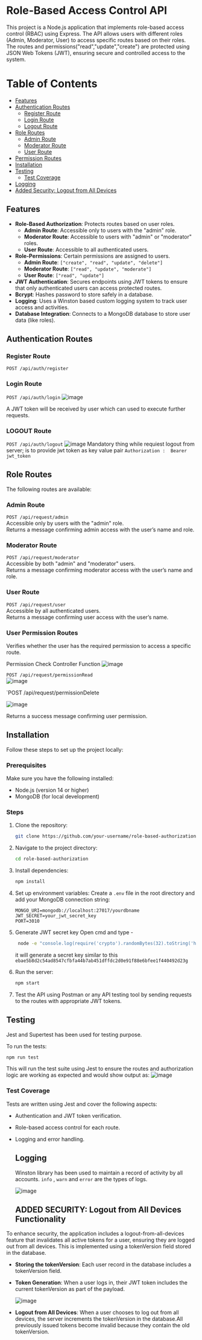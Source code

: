 # Role-Based Access Control API

This project is a Node.js application that implements role-based access control (RBAC) using Express. The API allows users with different roles (Admin, Moderator, User) to access specific routes based on their roles. The routes and permissions("read","update","create") are protected using JSON Web Tokens (JWT), ensuring secure and controlled access to the system.

# Table of Contents

- [Features](https://github.com/flashpunch0-0/rbac_backend/edit/main/Readme.md#features)
- [Authentication Routes](#authentication-routes)
  - [Register Route](#register-route)
  - [Login Route](#login-route)
  - [Logout Route](#logout-route)
- [Role Routes](#role-routes)
  - [Admin Route](#admin-route)
  - [Moderator Route](#moderator-route)
  - [User Route](#user-route)
- [Permission Routes](#user-permission-routes)
- [Installation](#installation)
- [Testing](#testing)
  - [Test Coverage](#test-coverage)
- [Logging](#logging)
- [Added Security: Logout from All Devices](#added-security-:-logout-from-all-devices)


## Features

- **Role-Based Authorization**: Protects routes based on user roles.
  - **Admin Route**: Accessible only to users with the "admin" role.
  - **Moderator Route**: Accessible to users with "admin" or "moderator" roles.
  - **User Route**: Accessible to all authenticated users.
- **Role-Permissions**: Certain permissions are assigned to users.
  - **Admin Route**: `["create", "read", "update", "delete"]`
  - **Moderator Route**: `["read", "update", "moderate"]`
  - **User Route**: `["read", "update"]`
- **JWT Authentication**: Secures endpoints using JWT tokens to ensure that only authenticated users can access protected routes.
- **Bcrypt**: Hashes password to store safely in a database.
- **Logging**: Uses a Winston based custom logging system to track user access and activities.
- **Database Integration**: Connects to a MongoDB database to store user data (like roles).

## Authentication Routes
### Register Route 
 `POST /api/auth/register`


### Login Route
`POST /api/auth/login`
![image](https://github.com/user-attachments/assets/77da86d9-eb65-40ce-9fdb-9e439c2960fa)

A JWT token will be received by user which can used to execute further requests.

### LOGOUT Route
`POST /api/auth/logout`
![image](https://github.com/user-attachments/assets/d94b3ea7-59af-412d-94c0-0f2eebf64723)
Mandatory thing while requiest logout from server; is to provide jwt token as key value pair   `Authorization :  Bearer jwt_token`

## Role Routes


The following routes are available:

### Admin Route

`POST /api/request/admin`  
Accessible only by users with the "admin" role.  
Returns a message confirming admin access with the user’s name and role.

### Moderator Route

`POST /api/request/moderator`  
Accessible by both "admin" and "moderator" users.  
Returns a message confirming moderator access with the user’s name and role.

### User Route

`POST /api/request/user`  
Accessible by all authenticated users.  
Returns a message confirming user access with the user’s name.

### User Permission Routes
Verifies whether the user has the required permission to access a specific route.

Permission Check Controller Function 
![image](https://github.com/user-attachments/assets/be52f456-02d6-49b7-956c-e4cd37f59cef)


`POST /api/request/permissionRead`  
![image](https://github.com/user-attachments/assets/5792637a-2f28-46ca-ae3f-2989c0c0e325)


`POST /api/request/permissionDelete


![image](https://github.com/user-attachments/assets/0b61af5b-8bb8-4d22-b255-40da2c310e15)


Returns a success message confirming user permission.

## Installation

Follow these steps to set up the project locally:

### Prerequisites

Make sure you have the following installed:

- Node.js (version 14 or higher)
- MongoDB (for local development)

### Steps

1. Clone the repository:

   ```bash
   git clone https://github.com/your-username/role-based-authorization.git
   ```

2. Navigate to the project directory:

   ```bash
   cd role-based-authorization
   ```

3. Install dependencies:

   ```bash
   npm install
   ```

4. Set up environment variables:
   Create a `.env` file in the root directory and add your MongoDB connection string:
   ```
   MONGO_URI=mongodb://localhost:27017/yourdbname
   JWT_SECRET=your_jwt_secret_key
   PORT=3010
   ```
5. Generate JWT secret key
   Open cmd and type -
   ```bash
    node -e "console.log(require('crypto').randomBytes(32).toString('hex'))"
   ```
   it will generate a secret key similar to this
   `ebae5b8d2c54ad8547cfbfa44b7ab451dffdc2d0e91f88e6bfee1f440492d23g`
7. Run the server:

   ```bash
   npm start
   ```

8. Test the API using Postman or any API testing tool by sending requests to the routes with appropriate JWT tokens.

## Testing
Jest and Supertest has been used for testing purpose.

To run the tests:

```bash
npm run test
```

This will run the test suite using Jest to ensure the routes and authorization logic are working as expected and would show output as:
![image](https://github.com/user-attachments/assets/79e6c336-3b28-4f5c-ad06-6c3f682fd901)


### Test Coverage

Tests are written using Jest and cover the following aspects:

- Authentication and JWT token verification.
- Role-based access control for each route.
- Logging and error handling.

  ## Logging
  Winston library has been used to maintain a record of activity by all accounts.
  `info` , `warn` and `error` are the types of logs.
  
  ![image](https://github.com/user-attachments/assets/8440dbb3-8200-48d0-909c-81513b214714)


  ## ADDED SECURITY:  Logout from All Devices Functionality
To enhance security, the application includes a logout-from-all-devices feature that invalidates all active tokens for a user, ensuring they are logged out from all devices. This is implemented using a tokenVersion field stored in the database.
- **Storing the tokenVersion**: Each user record in the database includes a tokenVersion field.
- **Token Generation**: When a user logs in, their JWT token includes the current tokenVersion as part of the payload.

  
  ![image](https://github.com/user-attachments/assets/b2da108a-dcb0-4337-964c-e54a577b27cb)

- **Logout from All Devices**: When a user chooses to log out from all devices, the server increments the tokenVersion in the database.All previously issued tokens become invalid because they contain the old tokenVersion.




